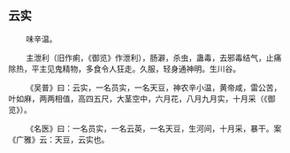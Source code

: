 ## 云实
<p>&emsp;&emsp;
味辛温。
</p>
<p>&emsp;&emsp;
主泄利（旧作痢，《御览》作泄利），肠澼，杀虫，蛊毒，去邪毒结气，止痛除热，平主见鬼精物，多食令人狂走。久服，轻身通神明。生川谷。
</p>
<p>&emsp;&emsp;
《吴普》曰：云实，一名员实，一名天豆，神农辛小温，黄帝咸，雷公苦，叶如麻，两两相值，高四五尺，大茎空中，六月花，八月九月实，十月采（《御览》）。
</p>
<p>&emsp;&emsp;
《名医》曰：一名员实，一名云英，一名天豆，生河间，十月采，暴干。案《广雅》云：天豆，云实也。
</p>